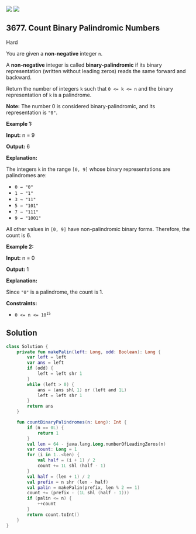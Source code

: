 [![](https://img.shields.io/github/stars/javadev/LeetCode-in-Kotlin?label=Stars&style=flat-square)](https://github.com/javadev/LeetCode-in-Kotlin)
[![](https://img.shields.io/github/forks/javadev/LeetCode-in-Kotlin?label=Fork%20me%20on%20GitHub%20&style=flat-square)](https://github.com/javadev/LeetCode-in-Kotlin/fork)

## 3677\. Count Binary Palindromic Numbers

Hard

You are given a **non-negative** integer `n`.

A **non-negative** integer is called **binary-palindromic** if its binary representation (written without leading zeros) reads the same forward and backward.

Return the number of integers `k` such that `0 <= k <= n` and the binary representation of `k` is a palindrome.

**Note:** The number 0 is considered binary-palindromic, and its representation is `"0"`.

**Example 1:**

**Input:** n = 9

**Output:** 6

**Explanation:**

The integers `k` in the range `[0, 9]` whose binary representations are palindromes are:

*   `0 → "0"`
*   `1 → "1"`
*   `3 → "11"`
*   `5 → "101"`
*   `7 → "111"`
*   `9 → "1001"`

All other values in `[0, 9]` have non-palindromic binary forms. Therefore, the count is 6.

**Example 2:**

**Input:** n = 0

**Output:** 1

**Explanation:**

Since `"0"` is a palindrome, the count is 1.

**Constraints:**

*   <code>0 <= n <= 10<sup>15</sup></code>

## Solution

```kotlin
class Solution {
    private fun makePalin(left: Long, odd: Boolean): Long {
        var left = left
        var ans = left
        if (odd) {
            left = left shr 1
        }
        while (left > 0) {
            ans = (ans shl 1) or (left and 1L)
            left = left shr 1
        }
        return ans
    }

    fun countBinaryPalindromes(n: Long): Int {
        if (n == 0L) {
            return 1
        }
        val len = 64 - java.lang.Long.numberOfLeadingZeros(n)
        var count: Long = 1
        for (i in 1..<len) {
            val half = (i + 1) / 2
            count += 1L shl (half - 1)
        }
        val half = (len + 1) / 2
        val prefix = n shr (len - half)
        val palin = makePalin(prefix, len % 2 == 1)
        count += (prefix - (1L shl (half - 1)))
        if (palin <= n) {
            ++count
        }
        return count.toInt()
    }
}
```